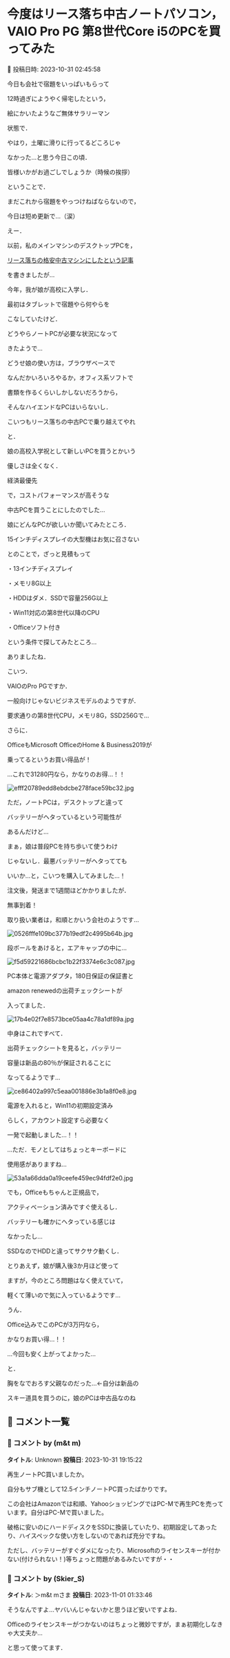 # 今度はリース落ち中古ノートパソコン，VAIO Pro PG 第8世代Core i5のPCを買ってみた

📅 投稿日時: 2023-10-31 02:45:58

今日も会社で宿題をいっぱいもらって


12時過ぎにようやく帰宅したという，


絵にかいたようなご無体サラリーマン


状態で．


やはり，土曜に滑りに行ってるどころじゃ


なかった…と思う今日この頃．


皆様いかがお過ごしでしょうか（時候の挨拶）





ということで．


まだこれから宿題をやっつけねばならないので，


今日は短め更新で…（涙）





えー．


以前，私のメインマシンのデスクトップPCを，


[リース落ちの格安中古マシンにしたという記事](e3f0a0b72f0d7d93821bf0ea0b33d3429.md)


を書きましたが…





今年，我が娘が高校に入学し．


最初はタブレットで宿題やら何やらを


こなしていたけど．


どうやらノートPCが必要な状況になって


きたようで…





どうせ娘の使い方は，ブラウザベースで


なんだかいろいろやるか，オフィス系ソフトで


書類を作るくらいしかしないだろうから，


そんなハイエンドなPCはいらないし．





こいつもリース落ちの中古PCで乗り越えてやれ





と．


娘の高校入学祝として新しいPCを買うとかいう


優しさは全くなく．


経済最優先


で，コストパフォーマンスが高そうな


中古PCを買うことにしたのでした…





娘にどんなPCが欲しいか聞いてみたところ．


15インチディスプレイの大型機はお気に召さない


とのことで，ざっと見積もって


・13インチディスプレイ


・メモリ8G以上


・HDDはダメ．SSDで容量256G以上


・Win11対応の第8世代以降のCPU


・Officeソフト付き


という条件で探してみたところ…





ありましたね．


こいつ．


VAIOのPro PGですか．


一般向けじゃないビジネスモデルのようですが．


要求通りの第8世代CPU，メモリ8G，SSD256Gで…


さらに．


OfficeもMicrosoft OfficeのHome & Business2019が


乗ってるというお買い得品が！


…これで31280円なら，かなりのお得…！！







![efff20789edd8ebdcbe278face59bc32.jpg](images/efff20789edd8ebdcbe278face59bc32.jpg)







ただ，ノートPCは，デスクトップと違って


バッテリーがヘタっているという可能性が


あるんだけど…


まぁ，娘は普段PCを持ち歩いて使うわけ


じゃないし．最悪バッテリーがヘタってても


いいか…と，こいつを購入してみました…！





注文後，発送まで1週間ほどかかりましたが．


無事到着！


取り扱い業者は，和順とかいう会社のようです…




![0526fffe109bc377b19edf2c4995b64b.jpg](images/0526fffe109bc377b19edf2c4995b64b.jpg)







段ボールをあけると，エアキャップの中に…




![f5d59221686bcbc1b22f3374e6c3c087.jpg](images/f5d59221686bcbc1b22f3374e6c3c087.jpg)







PC本体と電源アダプタ，180日保証の保証書と


amazon renewedの出荷チェックシートが


入ってました．




![17b4e02f7e8573bce05aa4c78a1df89a.jpg](images/17b4e02f7e8573bce05aa4c78a1df89a.jpg)







中身はこれですべて．


出荷チェックシートを見ると，バッテリー


容量は新品の80％が保証されることに


なってるようです…




![ce86402a997c5eaa001886e3b1a8f0e8.jpg](images/ce86402a997c5eaa001886e3b1a8f0e8.jpg)







電源を入れると，Win11の初期設定済み


らしく，アカウント設定すら必要なく


一発で起動しました…！！


…ただ．モノとしてはちょっとキーボードに


使用感がありますね…




![53a1a66dda0a19ceefe459ec94fdf2e0.jpg](images/53a1a66dda0a19ceefe459ec94fdf2e0.jpg)







でも，Officeもちゃんと正規品で，


アクティベーション済みですぐ使えるし．


バッテリーも確かにヘタっている感じは


なかったし…


SSDなのでHDDと違ってサクサク動くし．





とりあえず，娘が購入後3か月ほど使って


ますが，今のところ問題はなく使えていて，


軽くて薄いので気に入っているようです…





うん．


Office込みでこのPCが3万円なら，


かなりお買い得…！！





…今回も安く上がってよかった…


と．


胸をなでおろす父親なのだった…←自分は新品の


スキー道具を買うのに，娘のPCは中古品なのね

## 💬 コメント一覧

### 💬 コメント by (m&t m)
**タイトル**: Unknown
**投稿日**: 2023-10-31 19:15:22

再生ノートPC買いましたか。

自分もサブ機として12.5インチノートPC買ったばかりです。

この会社はAmazonでは和順、YahooショッピングではPC-Mで再生PCを売っています。自分はPC-Mで買いました。

破格に安いのにハードディスクをSSDに換装していたり、初期設定してあったり、ハイスペックな使い方をしないのであれば充分ですね。

ただし、バッテリーがすぐダメになったり、Microsoftのライセンスキーが付かない(付けられない！)等ちょっと問題があるみたいですが・・

### 💬 コメント by (Skier_S)
**タイトル**: ＞m&t mさま
**投稿日**: 2023-11-01 01:33:46

そうなんですよ…ヤバいんじゃないかと思うほど安いですよね．

Officeのライセンスキーがつかないのはちょっと微妙ですが，まぁ初期化しなきゃ大丈夫か…

と思って使ってます．

